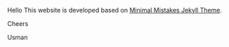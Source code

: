 Hello
This website is developed based on [Minimal Mistakes Jekyll Theme](https://mmistakes.github.io/minimal-mistakes/).

Cheers

Usman
